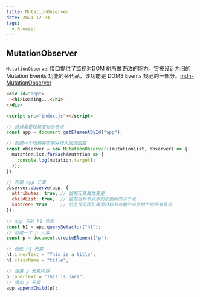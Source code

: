 ```yaml
---
title: MutationObserver
date: 2021-12-23
tags:
  - Browser
---
```


## MutationObserver

`MutationObserver`接口提供了监视对DOM 树所做更改的能力。它被设计为旧的 Mutation Events 功能的替代品，该功能是 DOM3 Events 规范的一部分。[mdn-MutationObserver](https://developer.mozilla.org/zh-CN/docs/Web/API/MutationObserver)

```html
<div id="app">
  <h1>Loading...</h1>
</div>

<script src="index.js"></script>
```

```js
// 选择需要观察变动的节点
const app = document.getElementById("app");

// 创建一个观察器实例并传入回调函数
const observer = new MutationObserver((mutationList, observer) => {
  mutationList.forEach(mutation => {
    console.log(mutation.target);
  });
});

// 观察 app 元素
observer.observe(app, {
  attributes: true, // 监视元素属性变更
  childList: true,  // 监视目标节点添加或删新的子节点
  subtree: true     // 将监视范围扩展至目标节点整个节点树中的所有节点
});

// app 下的 h1 元素
const h1 = app.querySelector("h1");
// 创建一个 p 元素
const p = document.createElement("p");

// 修改 h1 元素
h1.innerText = "This is a title";
h1.className = "title";

// 设置 p 元素内容
p.innerText = "This is para";
// 添加 p 元素
app.appendChild(p);
```